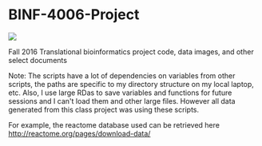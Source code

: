 # BINF-4006-Project

![](https://pxhere.com/en/photo/1584997)


Fall 2016 Translational bioinformatics project code, data images, and other select documents

Note: The scripts have a lot of dependencies on variables from other scripts, the paths are specific to my directory structure on my local laptop, etc. Also, I use large RDas to save variables and functions for future sessions and I can't load them and other large files. However all data generated from this class project was using these scripts. 

For example, the reactome database used can be retrieved here http://reactome.org/pages/download-data/
